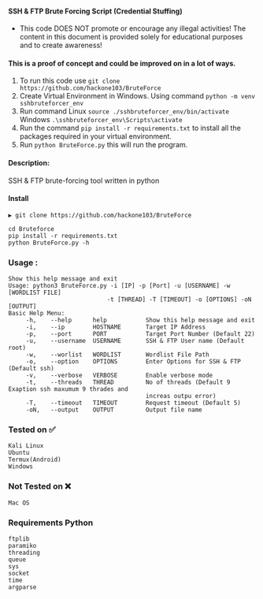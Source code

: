 #### SSH & FTP Brute Forcing Script (Credential Stuffing)
+ This code DOES NOT promote or encourage any illegal activities! The content in this document is 
  provided solely for educational purposes and to create awareness!

#### This is a proof of concept and could be improved on in a lot of ways.
1. To run this code use 
   `git clone https://github.com/hackone103/BruteForce`
3. Create Virtual Environment in Windows. Using command 
   `python -m venv sshbruteforcer_env`
4. Run command 
   Linux `source ./sshbruteforcer_env/bin/activate`
   Windows `.\sshbruteforcer_env\Scripts\activate`
5. Run the command 
   `pip install -r requirements.txt` to install all the packages required in your virtual environment.
6. Run `python BruteForce.py` this will run the program.


#### Description:
SSH & FTP brute-forcing tool written in python

#### Install
```
▶ git clone https://github.com/hackone103/BruteForce
```

`cd Bruteforce`\
`pip install -r requirements.txt`\
`python BruteForce.py -h`

### Usage : 
```
Show this help message and exit
Usage: python3 BruteForce.py -i [IP] -p [Port] -u [USERNAME] -w [WORDLIST FILE] 
                            -t [THREAD] -T [TIMEOUT] -o [OPTIONS] -oN [OUTPUT]
Basic Help Menu:
     -h,    --help      help           Show this help message and exit
     -i,    --ip        HOSTNAME       Target IP Address
     -p,    --port      PORT           Target Port Number (Default 22)
     -u,    --username  USERNAME       SSH & FTP User name (Default root)
     -w,    --worlist   WORDLIST       Wordlist File Path
     -o,    --option    OPTIONS        Enter Options for SSH & FTP (Default ssh)
     -v,    --verbose   VERBOSE        Enable verbose mode
     -t,    --threads   THREAD         No of threads (Default 9 Exaption ssh maxumum 9 thrades and 
                                       increas outpu error)
     -T,    --timeout   TIMEOUT        Request timeout (Default 5)
     -oN,   --output    OUTPUT         Output file name
```

### Tested on ✅
`Kali Linux`\
`Ubuntu`\
`Termux(Android)`\
`Windows`
 
### Not Tested on ❌
`Mac OS`

### Requirements Python

`ftplib`\
`paramiko`\
`threading`\
`queue`\
`sys`\
`socket`\
`time`\
`argparse`


